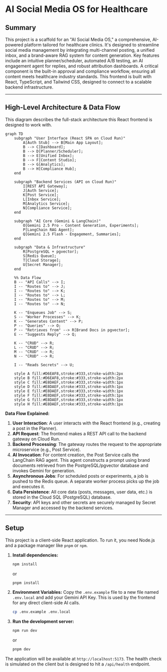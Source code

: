 
# AI Social Media OS for Healthcare

## Summary

This project is a scaffold for an "AI Social Media OS," a comprehensive, AI-powered platform tailored for healthcare clinics. It's designed to streamline social media management by integrating multi-channel posting, a unified inbox, and a brand-aware RAG system for content generation. Key features include an intuitive planner/scheduler, automated A/B testing, an AI engagement agent for replies, and robust attribution dashboards. A critical component is the built-in approval and compliance workflow, ensuring all content meets healthcare industry standards. This frontend is built with React, TypeScript, and Tailwind CSS, designed to connect to a scalable backend infrastructure.

---

## High-Level Architecture & Data Flow

This diagram describes the full-stack architecture this React frontend is designed to work with.

```mermaid
graph TD
    subgraph "User Interface (React SPA on Cloud Run)"
        A[Auth Stub] --> B[Main App Layout];
        B --> C[Dashboard];
        B --> D[Planner/Scheduler];
        B --> E[Unified Inbox];
        B --> F[Content Studio];
        B --> G[Analytics];
        B --> H[Compliance Hub];
    end

    subgraph "Backend Services (API on Cloud Run)"
        I[REST API Gateway];
        J[Auth Service];
        K[Post Service];
        L[Inbox Service];
        M[Analytics Service];
        N[Compliance Service];
    end

    subgraph "AI Core (Gemini & LangChain)"
        O[Gemini 2.5 Pro - Content Generation, Experiments];
        P[LangChain RAG Agent];
        Q[Gemini 2.5 Flash - Engagement, Summaries];
    end

    subgraph "Data & Infrastructure"
        R[PostgreSQL + pgvector];
        S[Redis Queue];
        T[Cloud Storage];
        U[Secret Manager];
    end

    %% Data Flow
    B -- "API Calls" --> I;
    I -- "Routes to" --> J;
    I -- "Routes to" --> K;
    I -- "Routes to" --> L;
    I -- "Routes to" --> M;
    I -- "Routes to" --> N;

    K -- "Enqueues Job" --> S;
    S -- "Worker Processes" --> K;
    K -- "Generates Content" --> P;
    P -- "Queries" --> O;
    P -- "Retrieves from" --> R[Brand Docs in pgvector];
    E -- "Suggests Reply" --> Q;
    
    K -- "CRUD" --> R;
    L -- "CRUD" --> R;
    M -- "CRUD" --> R;
    N -- "CRUD" --> R;

    I -- "Reads Secrets" --> U;

    style A fill:#D6EAF8,stroke:#333,stroke-width:2px
    style B fill:#D6EAF8,stroke:#333,stroke-width:2px
    style C fill:#E8DAEF,stroke:#333,stroke-width:1px
    style D fill:#E8DAEF,stroke:#333,stroke-width:1px
    style E fill:#E8DAEF,stroke:#333,stroke-width:1px
    style F fill:#E8DAEF,stroke:#333,stroke-width:1px
    style G fill:#E8DAEF,stroke:#333,stroke-width:1px
    style H fill:#E8DAEF,stroke:#333,stroke-width:1px
```

**Data Flow Explained:**

1.  **User Interaction**: A user interacts with the React frontend (e.g., creating a post in the Planner).
2.  **API Request**: The frontend makes a REST API call to the backend gateway on Cloud Run.
3.  **Backend Processing**: The gateway routes the request to the appropriate microservice (e.g., Post Service).
4.  **AI Invocation**: For content creation, the Post Service calls the LangChain RAG agent. This agent constructs a prompt using brand documents retrieved from the PostgreSQL/pgvector database and invokes Gemini for generation.
5.  **Asynchronous Jobs**: For scheduled posts or experiments, a job is pushed to the Redis queue. A separate worker process picks up the job and executes it.
6.  **Data Persistence**: All core data (posts, messages, user data, etc.) is stored in the Cloud SQL (PostgreSQL) database.
7.  **Security**: API keys and other secrets are securely managed by Secret Manager and accessed by the backend services.

---

## Setup

This project is a client-side React application. To run it, you need Node.js and a package manager like `pnpm` or `npm`.

1.  **Install dependencies:**
    ```bash
    npm install
    ```
    or
    ```bash
    pnpm install
    ```
2.  **Environment Variables:**
    Copy the `.env.example` file to a new file named `.env.local` and add your Gemini API Key. This is used by the frontend for any direct client-side AI calls.
    ```bash
    cp .env.example .env.local
    ```
3.  **Run the development server:**
    ```bash
    npm run dev
    ```
    or
    ```bash
    pnpm dev
    ```
The application will be available at `http://localhost:5173`. The health check is simulated on the client but is designed to hit a `/api/health` endpoint.
